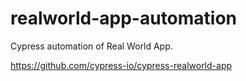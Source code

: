 # realworld-app-automation
Cypress automation of Real World App.

https://github.com/cypress-io/cypress-realworld-app
